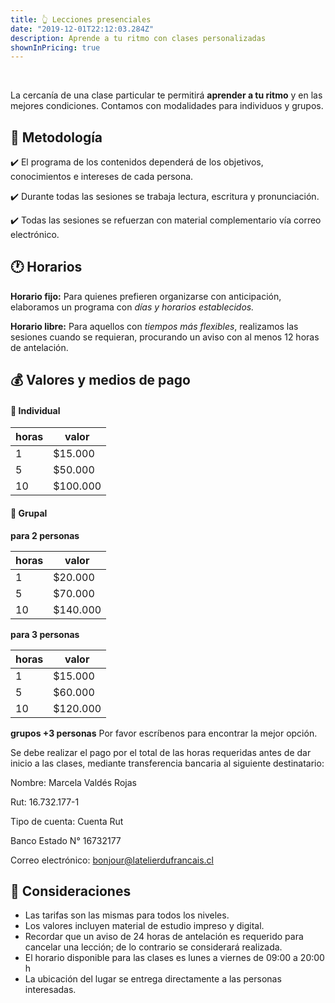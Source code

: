 ```yaml
---
title: 👆 Lecciones presenciales
date: "2019-12-01T22:12:03.284Z"
description: Aprende a tu ritmo con clases personalizadas
shownInPricing: true
---
```


<br />

La cercanía de una clase particular te permitirá **aprender a tu ritmo** y en las mejores condiciones.
Contamos con modalidades para individuos y grupos.

## 📝 Metodología

✔️ El programa de los contenidos dependerá de los objetivos, conocimientos e intereses de cada persona.

✔️ Durante todas las sesiones se trabaja lectura, escritura y pronunciación.

✔️ Todas las sesiones se refuerzan con material complementario vía correo electrónico.

## 🕐 Horarios

**Horario fijo:**
Para quienes prefieren organizarse con anticipación, elaboramos un programa con _días y horarios establecidos._

**Horario libre:**
Para aquellos con _tiempos más flexibles_, realizamos las sesiones cuando se requieran, procurando un aviso con al menos 12 horas de antelación.

## 💰 Valores y medios de pago

#### 👤 Individual

| horas | valor     |
| ----- | --------- |
| 1     | \$15.000  |
| 5     | \$50.000  |
| 10    | \$100.000 |

#### 👥 Grupal

**para 2 personas**

| horas | valor     |
| ----- | --------- |
| 1     | \$20.000  |
| 5     | \$70.000  |
| 10    | \$140.000 |

**para 3 personas**

| horas | valor     |
| ----- | --------- |
| 1     | \$15.000  |
| 5     | \$60.000  |
| 10    | \$120.000 |

**grupos +3 personas**
Por favor escríbenos para encontrar la mejor opción.

Se debe realizar el pago por el total de las horas requeridas antes de dar inicio a las clases, mediante transferencia bancaria al siguiente destinatario:

Nombre: Marcela Valdés Rojas

Rut: 16.732.177-1

Tipo de cuenta: Cuenta Rut

Banco Estado N° 16732177

Correo electrónico: bonjour@latelierdufrancais.cl

## 📌 Consideraciones

- Las tarifas son las mismas para todos los niveles.
- Los valores incluyen material de estudio impreso y digital.
- Recordar que un aviso de 24 horas de antelación es requerido para cancelar una lección; de lo contrario se considerará realizada.
- El horario disponible para las clases es lunes a viernes de 09:00 a 20:00 h
- La ubicación del lugar se entrega directamente a las personas interesadas.
